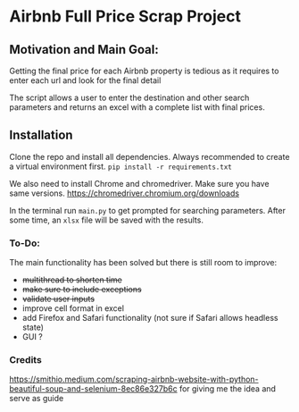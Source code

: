 # Airbnb Full Price Scrap Project

## Motivation and Main Goal:
Getting the final price for each Airbnb property is tedious as it requires to enter each url and look for the final detail

The script allows a user to enter the destination and other search parameters and returns an excel with a complete list
with final prices.

## Installation
Clone the repo and install all dependencies.
Always recommended to create a virtual environment first.
`pip install -r requirements.txt`

We also need to install Chrome and chromedriver. Make sure you have same versions.
https://chromedriver.chromium.org/downloads

In the terminal run `main.py` to get prompted for searching parameters.
After some time, an `xlsx` file will be saved with the results.

### To-Do:
The main functionality has been solved but there is still room to improve:
- ~~multithread to shorten time~~
- ~~make sure to include exceptions~~
- ~~validate user inputs~~
- improve cell format in excel
- add Firefox and Safari functionality (not sure if Safari allows headless state)
- GUI ?

### Credits
https://smithio.medium.com/scraping-airbnb-website-with-python-beautiful-soup-and-selenium-8ec86e327b6c
for giving me the idea and serve as guide